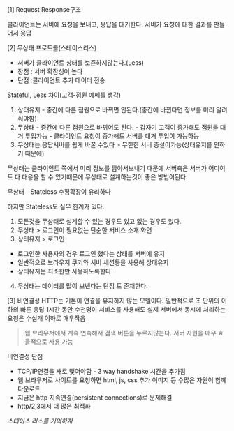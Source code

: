 [1]
Request Response구조

클라이언트는 서버에 요청을 보내고, 응답을 대기한다.
서버가 요청에 대한 결과를 만들어서 응답

[2]
무상태 프로토콜(스테이스리스)
- 서버가 클라이언트 상태를 보존하지않는다.(Less)
- 장점 : 서버 확장성이 높다
- 단점 :클라이언트 추가 데이터 전송

Stateful, Less 차이(고객-점원 예쩨를 생각)
1. 상태유지 - 중간에 다른 점원으로 바뀌면 안된다.(중간에 바뀐다면 정보를 미리 알려줘야함)
2. 무상태 - 중간에 다른 점원으로 바뀌어도 된다.
          - 갑자기 고객이 증가해도 점원을 대거 투입가능
          - 클라이언트 요청이 증가해도 서버를 대거 투입이 가능하능
3. 무상태는 응답서버를 쉽게 바꿀 수있다 > 무한한 서버 증설이가능(상태유지를 안하기 때문에)

무상태는 클라이언트 쪽에서 미리 정보를 담아서보내기 때문에 서버측은 서버가 어디여도 다 대응을 할 수 있기때문에
무상태로 설계하는것이 좋은 방법이된다.

무상태 - Stateless 수평확장이 유리하다

하지만 Stateless도 실무 한계가 있다.
1. 모든것을 무상태로 설계할 수 있는 경우도 있고 없는 경우도 있다.
2. 무상태 > 로그인이 필요없는 단순한 서비스 소개 화면
3. 상태유지 > 로그인
- 로그인한 사용자의 경우 로그인 했다는 상태를 서버에 유지
- 일반적으로 브라우저 쿠키와 서버 세션등을 사용해 상태유지
- 상태유지는 최소한만 사용하도록한다.
4. 무상태는 데이터를 많이 보낸다는 단점 도 존재한다.

[3]
비연결성
HTTP는 기본이 연결을 유지하지 않는 모델이다.
일반적으로 초 단위의 이하의 빠른 응답
1시간 동안 수천명이 서비스를 사용해도 실제 서버에서 동시에 처리하는 요청은 수십개 이하로 매우작음
> 웹 브라우저에서 계속 연속해서 검색 버튼을 누르지않는다.
서버 자원을 매우 효율적으로 사용 가능

비연결성 단점
- TCP/IP연결을 새로 맺어야함 - 3 way handshake 시간을 추가됨
- 웹 브라우저로 사이트를 요청하면 html, js, css 추가 이미지 등 수많은 자원이 함께 다운로드
- 지금은 http 지속연결(persistent connections)로 문제해결
- http/2,3에서 더 많은 최적화

*스테이스 리스를 기억하자*









